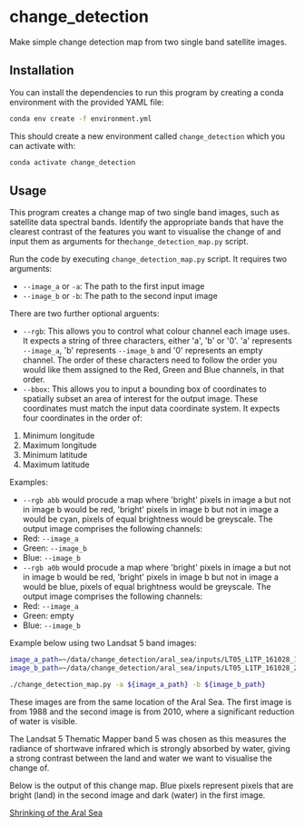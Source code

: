 ﻿# change_detection #

Make simple change detection map from two single band satellite images.

## Installation ##

You can install the dependencies to run this program by creating a conda environment with the provided YAML file:

```bash
conda env create -f environment.yml
```

This should create a new environment called `change_detection` which you can activate with:

```bash
conda activate change_detection
```

## Usage ##

This program creates a change map of two single band images, such as satellite data spectral bands. Identify the appropriate bands that have the clearest contrast of the features you want to visualise the change of and input them as arguments for the`change_detection_map.py` script.

Run the code by executing `change_detection_map.py` script. It requires two arguments:

 * `--image_a` or `-a`: The path to the first input image
 * `--image_b` or `-b`: The path to the second input image

There are two further optional arguents:

 * `--rgb`: This allows you to control what colour channel each image uses. It expects a string of three characters, either 'a', 'b' or '0'. 'a' represents `--image_a`, 'b' represents `--image_b` and '0' represents an empty channel. The order of these characters need to follow the order you would like them assigned to the Red, Green and Blue channels, in that order.
 * `--bbox`: This allows you to input a bounding box of coordinates to spatially subset an area of interest for the output image. These coordinates must match the input data coordinate system. It expects four coordinates in the order of:
 1) Minimum longitude
 2) Maximum longitude 
 3) Minimum latitude
 4) Maximum latitude

Examples:

 * `--rgb abb` would procude a map where 'bright' pixels in image a but not in image b would be red, 'bright' pixels in image b but not in image a would be cyan, pixels of equal brightness would be greyscale. The output image comprises the following channels:
  * Red:   `--image_a`
  * Green: `--image_b`
  * Blue:  `--image_b`
 * `--rgb a0b` would procude a map where 'bright' pixels in image a but not in image b would be red, 'bright' pixels in image b but not in image a would be blue, pixels of equal brightness would be greyscale. The output image comprises the following channels:
  * Red:  `--image_a`
  * Green: empty
  * Blue:  `--image_b`

Example below using two Landsat 5 band images:

```bash
image_a_path=~/data/change_detection/aral_sea/inputs/LT05_L1TP_161028_19880602_20200917_02_T1_B5.TIF
image_b_path=~/data/change_detection/aral_sea/inputs/LT05_L1TP_161028_20100530_20200824_02_T1_B5.TIF

./change_detection_map.py -a ${image_a_path} -b ${image_b_path}
```

These images are from the same location of the Aral Sea. The first image is from 1988 and the second image is from 2010, where a significant reduction of water is visible.

The Landsat 5 Thematic Mapper band 5 was chosen as this measures the radiance of shortwave infrared which is strongly absorbed by water, giving a strong contrast between the land and water we want to visualise the change of.

Below is the output of this change map. Blue pixels represent pixels that are bright (land) in the second image and dark (water) in the first image.

[Shrinking of the Aral Sea](docs/images/aral_sea_ltm_19880602-20100917.png "Aral Sea: 1988 - 2010")
